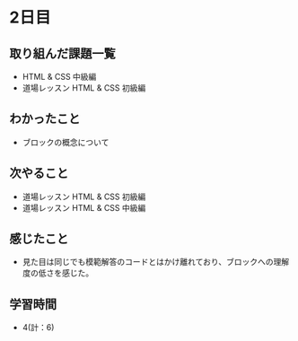 # 2日目
## 取り組んだ課題一覧
- HTML & CSS 中級編
- 道場レッスン HTML & CSS 初級編
## わかったこと
- ブロックの概念について
## 次やること
- 道場レッスン HTML & CSS 初級編
- 道場レッスン HTML & CSS 中級編
## 感じたこと
- 見た目は同じでも模範解答のコードとはかけ離れており、ブロックへの理解度の低さを感じた。
## 学習時間
- 4(計：6)
